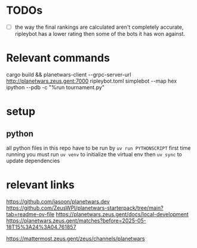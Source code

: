 # TODOs

- [ ] the way the final rankings are calculated aren't completely accurate, ripleybot has a lower rating then some of the bots it has won against.

# Relevant commands
cargo build && planetwars-client --grpc-server-url  http://planetwars.zeus.gent:7000 ripleybot.toml simplebot --map hex
ipython --pdb -c "%run tournament.py"

# setup

## python
all python files in this repo have to be run by `uv run PYTHONSCRIPT`
first time running you must run `uv venv` to initialize the virtual env then `uv sync` to update dependencies


# relevant links

https://github.com/iasoon/planetwars.dev
https://github.com/ZeusWPI/planetwars-starterpack/tree/main?tab=readme-ov-file
https://planetwars.zeus.gent/docs/local-development
https://planetwars.zeus.gent/matches?before=2025-05-18T15%3A24%3A04.761857

https://mattermost.zeus.gent/zeus/channels/planetwars


